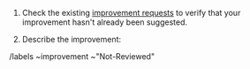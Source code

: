  1. Check the existing [improvement requests](https://gitlab.com/jeseibel/minecraft-lod-mod/-/issues/?sort=updated_desc&state=opened&label_name%5B%5D=Improvement) to verify that your improvement hasn't already been suggested.

 2. Describe the improvement:



/labels ~improvement ~"Not-Reviewed"